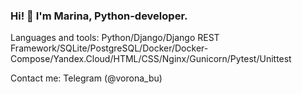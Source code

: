 ### Hi! 👋 I'm Marina, Python-developer.

Languages and tools: Python/Django/Django REST Framework/SQLite/PostgreSQL/Docker/Docker-Compose/Yandex.Cloud/HTML/CSS/Nginx/Gunicorn/Pytest/Unittest

Contact me: Telegram (@vorona_bu)

